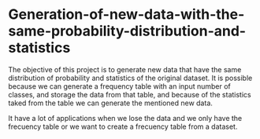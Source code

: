 # Generation-of-new-data-with-the-same-probability-distribution-and-statistics

The objective of this project is to generate new data that have the same distribution of probability and statistics of the original dataset. It is possible because we can generate a frequency table with an input number of classes, and storage the data from that table, and because of the statistics taked from the table we can generate the mentioned new data. 

It have a lot of applications when we lose the data and we only have the frecuency table or we want to create a frecuency table from a dataset.
